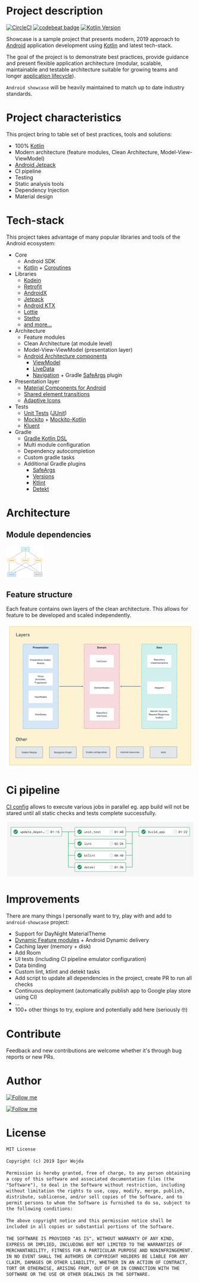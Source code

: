 # Project description
[![CircleCI](https://circleci.com/gh/igorwojda/android-showcase.svg?style=shield)](https://circleci.com/gh/igorwojda/android-showcase)
[![codebeat badge](https://codebeat.co/badges/7f632064-0be5-450f-b29f-f0e1460582ab)](https://codebeat.co/projects/github-com-igorwojda-android-showcase-master)
[![Kotlin Version](https://img.shields.io/badge/kotlin-1.3.41-blue.svg)](http://kotlinlang.org/)

Showcase is a sample project that presents modern, 2019 approach to
[Android](https://en.wikipedia.org/wiki/Android_(operating_system)) application development using [Kotlin](https://kotlinlang.org/) and latest tech-stack.

The goal of the project is to demonstrate best practices, provide guidance and present flexible application architecture (modular, scalable, maintainable and testable architecture suitable for growing teams and longer
[application lifecycle](https://en.wikipedia.org/wiki/Application_lifecycle_management)).

`Android showcase` will be heavily maintained to match up to date industry standards.

# Project characteristics

This project bring to table set of best practices, tools and solutions:

* 100% [Kotlin](https://kotlinlang.org/)
* Modern architecture (feature modules, Clean Architecture, Model-View-ViewModel)
* [Android Jetpack](https://developer.android.com/jetpack)
* CI pipeline
* Testing
* Static analysis tools
* Dependency Injection
* Material design

# Tech-stack

This project takes advantage of many popular libraries and tools of the Android ecosystem:

* Core
  * Android SDK
  * [Kotlin](https://kotlinlang.org/) + [Coroutines](https://kotlinlang.org/docs/reference/coroutines-overview.html)
* Libraries
  * [Kodein](https://kodein.org/Kodein-DI/)
  * [Retrofit](https://square.github.io/retrofit/)
  * [AndroidX](https://developer.android.com/jetpack/androidx)
  * [Jetpack](https://developer.android.com/jetpack)
  * [Android KTX](https://developer.android.com/kotlin/ktx)
  * [Lottie](http://airbnb.io/lottie)
  * [Stetho](http://facebook.github.io/stetho/)
  * [and more...](https://github.com/igorwojda/android-showcase/blob/master/buildSrc/src/main/kotlin/LibraryDependency.kt)
* Architecture
  * Feature modules
  * Clean Architecture (at module level)
  * Model-View-ViewModel (presentation layer)
  * [Android Architecture components](https://developer.android.com/topic/libraries/architecture)
    * [ViewModel](https://developer.android.com/topic/libraries/architecture/viewmodel)
    * [LiveData](https://developer.android.com/topic/libraries/architecture/livedata)
    * [Navigation](https://developer.android.com/jetpack/androidx/releases/navigation) + Gradle [SafeArgs](https://developer.android.com/guide/navigation/navigation-pass-data#Safe-args) plugin
* Presentation layer
  * [Material Components for Android](https://www.material.io/develop/android/)
  * [Shared element transitions](https://android-developers.googleblog.com/2018/02/continuous-shared-element-transitions.html)
  * [Adaptive Icons](https://developer.android.com/guide/practices/ui_guidelines/icon_design_adaptive)
* Tests
  * [Unit Tests](https://en.wikipedia.org/wiki/Unit_testing) ([JUnit](https://junit.org/junit4/))
  * [Mockito](https://github.com/mockito/mockito) + [Mockito-Kotlin](https://github.com/nhaarman/mockito-kotlin)
  * [Kluent](https://github.com/MarkusAmshove/Kluent)
* Gradle
  * [Gradle Kotlin DSL](https://docs.gradle.org/current/userguide/kotlin_dsl.html)
  * Multi module configuration
  * Dependency autocompletion
  * Custom gradle tasks
  * Additional Gradle plugins
    * [SafeArgs](https://developer.android.com/guide/navigation/navigation-pass-data#Safe-args)
    * [Versions](https://github.com/ben-manes/gradle-versions-plugin)
    * [Ktlint](https://github.com/JLLeitschuh/ktlint-gradle)
    * [Detekt](https://github.com/arturbosch/detekt#with-gradle)

# Architecture

## Module dependencies

<img src="misc/image/module_dependencies.png" width="100"/>

## Feature structure
Each feature contains own layers of the clean architecture. This allows for feature to be developed and scaled independently.

![feature_structure.png](misc/image/feature_structure.png)

# Ci pipeline

[CI config](.circleci/config.yml) allows to execute various jobs in parallel eg. app build will not be stared until all
static checks and tests complete successfully.

![ci_pipeline.jpg](misc/image/ci_pipeline.jpg)

# Improvements

 There are many things I personally want to try, play with and add to `android-showcase` project:
* Support for DayNight MaterialTheme
* [Dynamic Feature modules](https://developer.android.com/studio/projects/dynamic-delivery) + Android Dynamic delivery
* Caching layer (memory + disk)
* Add Room
* UI tests (including CI pipeline emulator configuration)
* Data binding
* Custom lint, ktlint and detekt tasks
* Add script to update all dependencies in the project, create PR to run all checks
* Continuous deployment (automatically publish app to Google play store using CI)
* …
* 100+ other things to try, explore and potentially add here (seriously 🤓)

# Contribute
Feedback and new contributions are welcome whether it's through bug reports or new PRs.

# Author

[![Follow me](https://github.com/igorwojda/android-showcase/raw/master/misc/image/avatar.png)](https://twitter.com/igorwojda)

[![Follow me](https://img.shields.io/twitter/follow/igorwojda?style=social)](https://twitter.com/igorwojda)

# License
```
MIT License

Copyright (c) 2019 Igor Wojda

Permission is hereby granted, free of charge, to any person obtaining a copy of this software and associated documentation files (the "Software"), to deal in the Software without restriction, including without limitation the rights to use, copy, modify, merge, publish, distribute, sublicense, and/or sell copies of the Software, and to permit persons to whom the Software is furnished to do so, subject to the following conditions:

The above copyright notice and this permission notice shall be included in all copies or substantial portions of the Software.

THE SOFTWARE IS PROVIDED "AS IS", WITHOUT WARRANTY OF ANY KIND, EXPRESS OR IMPLIED, INCLUDING BUT NOT LIMITED TO THE WARRANTIES OF MERCHANTABILITY, FITNESS FOR A PARTICULAR PURPOSE AND NONINFRINGEMENT. IN NO EVENT SHALL THE AUTHORS OR COPYRIGHT HOLDERS BE LIABLE FOR ANY CLAIM, DAMAGES OR OTHER LIABILITY, WHETHER IN AN ACTION OF CONTRACT, TORT OR OTHERWISE, ARISING FROM, OUT OF OR IN CONNECTION WITH THE SOFTWARE OR THE USE OR OTHER DEALINGS IN THE SOFTWARE.
```

